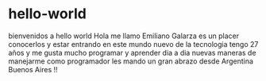 # hello-world
bienvenidos a hello world
Hola me llamo Emiliano Galarza es un placer conocerlos y estar entrando en este mundo nuevo de la tecnologia tengo 27 años y me gusta mucho programar y aprender dia a dia nuevas maneras de manejarme como programador les mando un gran abrazo desde Argentina Buenos Aires !!
